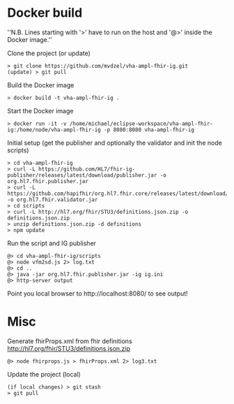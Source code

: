 # Docker build

''N.B. Lines starting with '>' have to run on the host and '@>' inside the Docker image.''

Clone the project (or update)
```
> git clone https://github.com/mvdzel/vha-ampl-fhir-ig.git
(update) > git pull
```

Build the Docker image
```
> docker build -t vha-ampl-fhir-ig .
```

Start the Docker image
```
> docker run -it -v /home/michael/eclipse-workspace/vha-ampl-fhir-ig:/home/node/vha-ampl-fhir-ig -p 8080:8080 vha-ampl-fhir-ig
```

Initial setup (get the publisher and optionally the validator and init the node scripts)
```
> cd vha-ampl-fhir-ig
> curl -L https://github.com/HL7/fhir-ig-publisher/releases/latest/download/publisher.jar -o org.hl7.fhir.publisher.jar
> curl -L https://github.com/hapifhir/org.hl7.fhir.core/releases/latest/download/validator_cli.jar -o org.hl7.fhir.validator.jar
> cd scripts
> curl -L http://hl7.org/fhir/STU3/definitions.json.zip -o definitions.json.zip
> unzip definitions.json.zip -d definitions
> npm update
```

Run the script and IG publisher
```
@> cd vha-ampl-fhir-ig/scripts
@> node vfm2sd.js 2> log.txt
@> cd ..
@> java -jar org.hl7.fhir.publisher.jar -ig ig.ini
@> http-server output
```
Point you local browser to http://localhost:8080/ to see output!

# Misc

Generate fhirProps.xml from fhir definitions http://hl7.org/fhir/STU3/definitions.json.zip
```
@> node fhirprops.js > fhirProps.xml 2> log3.txt
```

Update the project (local)
```
(if local changes) > git stash
> git pull
```
